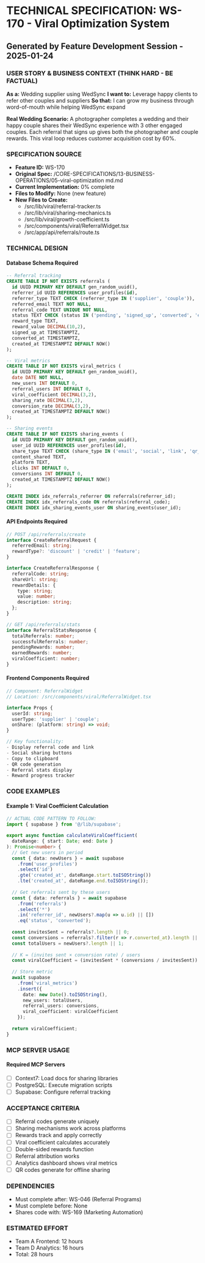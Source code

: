 # TECHNICAL SPECIFICATION: WS-170 - Viral Optimization System
## Generated by Feature Development Session - 2025-01-24

### USER STORY & BUSINESS CONTEXT (THINK HARD - BE FACTUAL)
**As a:** Wedding supplier using WedSync
**I want to:** Leverage happy clients to refer other couples and suppliers
**So that:** I can grow my business through word-of-mouth while helping WedSync expand

**Real Wedding Scenario:**
A photographer completes a wedding and their happy couple shares their WedSync experience with 3 other engaged couples. Each referral that signs up gives both the photographer and couple rewards. This viral loop reduces customer acquisition cost by 60%.

### SPECIFICATION SOURCE
- **Feature ID:** WS-170
- **Original Spec:** /CORE-SPECIFICATIONS/13-BUSINESS-OPERATIONS/05-viral-optimization md.md
- **Current Implementation:** 0% complete
- **Files to Modify:** None (new feature)
- **New Files to Create:**
  - /src/lib/viral/referral-tracker.ts
  - /src/lib/viral/sharing-mechanics.ts
  - /src/lib/viral/growth-coefficient.ts
  - /src/components/viral/ReferralWidget.tsx
  - /src/app/api/referrals/route.ts

### TECHNICAL DESIGN

#### Database Schema Required
```sql
-- Referral tracking
CREATE TABLE IF NOT EXISTS referrals (
  id UUID PRIMARY KEY DEFAULT gen_random_uuid(),
  referrer_id UUID REFERENCES user_profiles(id),
  referrer_type TEXT CHECK (referrer_type IN ('supplier', 'couple')),
  referred_email TEXT NOT NULL,
  referral_code TEXT UNIQUE NOT NULL,
  status TEXT CHECK (status IN ('pending', 'signed_up', 'converted', 'expired')),
  reward_type TEXT,
  reward_value DECIMAL(10,2),
  signed_up_at TIMESTAMPTZ,
  converted_at TIMESTAMPTZ,
  created_at TIMESTAMPTZ DEFAULT NOW()
);

-- Viral metrics
CREATE TABLE IF NOT EXISTS viral_metrics (
  id UUID PRIMARY KEY DEFAULT gen_random_uuid(),
  date DATE NOT NULL,
  new_users INT DEFAULT 0,
  referral_users INT DEFAULT 0,
  viral_coefficient DECIMAL(3,2),
  sharing_rate DECIMAL(3,2),
  conversion_rate DECIMAL(3,2),
  created_at TIMESTAMPTZ DEFAULT NOW()
);

-- Sharing events
CREATE TABLE IF NOT EXISTS sharing_events (
  id UUID PRIMARY KEY DEFAULT gen_random_uuid(),
  user_id UUID REFERENCES user_profiles(id),
  share_type TEXT CHECK (share_type IN ('email', 'social', 'link', 'qr_code')),
  content_shared TEXT,
  platform TEXT,
  clicks INT DEFAULT 0,
  conversions INT DEFAULT 0,
  created_at TIMESTAMPTZ DEFAULT NOW()
);

CREATE INDEX idx_referrals_referrer ON referrals(referrer_id);
CREATE INDEX idx_referrals_code ON referrals(referral_code);
CREATE INDEX idx_sharing_events_user ON sharing_events(user_id);
```

#### API Endpoints Required
```typescript
// POST /api/referrals/create
interface CreateReferralRequest {
  referredEmail: string;
  rewardType?: 'discount' | 'credit' | 'feature';
}

interface CreateReferralResponse {
  referralCode: string;
  shareUrl: string;
  rewardDetails: {
    type: string;
    value: number;
    description: string;
  };
}

// GET /api/referrals/stats
interface ReferralStatsResponse {
  totalReferrals: number;
  successfulReferrals: number;
  pendingRewards: number;
  earnedRewards: number;
  viralCoefficient: number;
}
```

#### Frontend Components Required
```typescript
// Component: ReferralWidget
// Location: /src/components/viral/ReferralWidget.tsx

interface Props {
  userId: string;
  userType: 'supplier' | 'couple';
  onShare: (platform: string) => void;
}

// Key functionality:
- Display referral code and link
- Social sharing buttons
- Copy to clipboard
- QR code generation
- Referral stats display
- Reward progress tracker
```

### CODE EXAMPLES

#### Example 1: Viral Coefficient Calculation
```typescript
// ACTUAL CODE PATTERN TO FOLLOW:
import { supabase } from '@/lib/supabase';

export async function calculateViralCoefficient(
  dateRange: { start: Date; end: Date }
): Promise<number> {
  // Get new users in period
  const { data: newUsers } = await supabase
    .from('user_profiles')
    .select('id')
    .gte('created_at', dateRange.start.toISOString())
    .lte('created_at', dateRange.end.toISOString());
  
  // Get referrals sent by these users
  const { data: referrals } = await supabase
    .from('referrals')
    .select('*')
    .in('referrer_id', newUsers?.map(u => u.id) || [])
    .eq('status', 'converted');
  
  const invitesSent = referrals?.length || 0;
  const conversions = referrals?.filter(r => r.converted_at).length || 0;
  const totalUsers = newUsers?.length || 1;
  
  // K = (invites sent × conversion rate) / users
  const viralCoefficient = (invitesSent * (conversions / invitesSent)) / totalUsers;
  
  // Store metric
  await supabase
    .from('viral_metrics')
    .insert({
      date: new Date().toISOString(),
      new_users: totalUsers,
      referral_users: conversions,
      viral_coefficient: viralCoefficient
    });
  
  return viralCoefficient;
}
```

### MCP SERVER USAGE

#### Required MCP Servers
- [ ] Context7: Load docs for sharing libraries
- [ ] PostgreSQL: Execute migration scripts
- [ ] Supabase: Configure referral tracking

### ACCEPTANCE CRITERIA
- [ ] Referral codes generate uniquely
- [ ] Sharing mechanisms work across platforms
- [ ] Rewards track and apply correctly
- [ ] Viral coefficient calculates accurately
- [ ] Double-sided rewards function
- [ ] Referral attribution works
- [ ] Analytics dashboard shows viral metrics
- [ ] QR codes generate for offline sharing

### DEPENDENCIES
- Must complete after: WS-046 (Referral Programs)
- Must complete before: None
- Shares code with: WS-169 (Marketing Automation)

### ESTIMATED EFFORT
- Team A Frontend: 12 hours
- Team D Analytics: 16 hours
- Total: 28 hours
